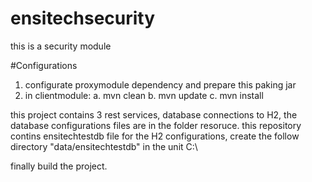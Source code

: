 # ensitechsecurity
this is a security module

#Configurations
1. configurate proxymodule dependency and prepare this paking jar
2. in clientmodule:
    a. mvn clean
    b. mvn update
    c. mvn install

this project contains 3 rest services, database connections to H2, the database configurations files are in the folder resoruce.
this repository contins ensitechtestdb file for the H2 configurations, create the follow directory "data/ensitechtestdb" in the unit C:\

finally build the project.